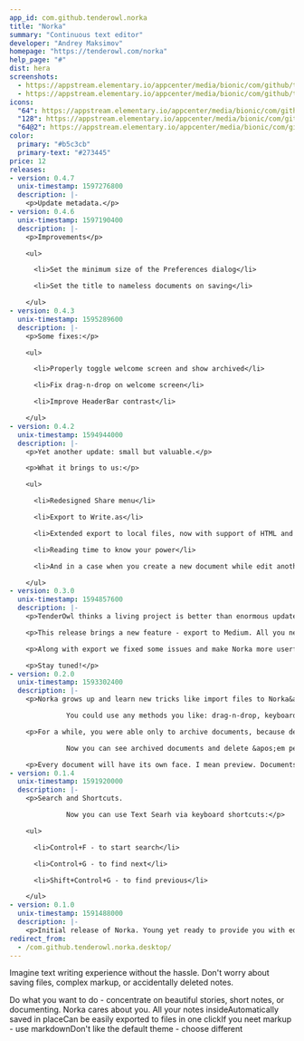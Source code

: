 ```yaml
---
app_id: com.github.tenderowl.norka
title: "Norka"
summary: "Continuous text editor"
developer: "Andrey Maksimov"
homepage: "https://tenderowl.com/norka"
help_page: "#"
dist: hera
screenshots:
  - https://appstream.elementary.io/appcenter/media/bionic/com/github/tenderowl.norka/369A5DE6E88B43E0CA7D6E2F76F7C072/screenshots/image-1_orig.png
  - https://appstream.elementary.io/appcenter/media/bionic/com/github/tenderowl.norka/369A5DE6E88B43E0CA7D6E2F76F7C072/screenshots/image-2_orig.png
icons:
  "64": https://appstream.elementary.io/appcenter/media/bionic/com/github/tenderowl.norka/369A5DE6E88B43E0CA7D6E2F76F7C072/icons/64x64/com.github.tenderowl.norka_com.github.tenderowl.norka.png
  "128": https://appstream.elementary.io/appcenter/media/bionic/com/github/tenderowl.norka/369A5DE6E88B43E0CA7D6E2F76F7C072/icons/128x128/com.github.tenderowl.norka_com.github.tenderowl.norka.png
  "64@2": https://appstream.elementary.io/appcenter/media/bionic/com/github/tenderowl.norka/369A5DE6E88B43E0CA7D6E2F76F7C072/icons/64x64@2/com.github.tenderowl.norka_com.github.tenderowl.norka.png
color:
  primary: "#b5c3cb"
  primary-text: "#273445"
price: 12
releases:
- version: 0.4.7
  unix-timestamp: 1597276800
  description: |-
    <p>Update metadata.</p>
- version: 0.4.6
  unix-timestamp: 1597190400
  description: |-
    <p>Improvements</p>

    <ul>

      <li>Set the minimum size of the Preferences dialog</li>

      <li>Set the title to nameless documents on saving</li>

    </ul>
- version: 0.4.3
  unix-timestamp: 1595289600
  description: |-
    <p>Some fixes:</p>

    <ul>

      <li>Properly toggle welcome screen and show archived</li>

      <li>Fix drag-n-drop on welcome screen</li>

      <li>Improve HeaderBar contrast</li>

    </ul>
- version: 0.4.2
  unix-timestamp: 1594944000
  description: |-
    <p>Yet another update: small but valuable.</p>

    <p>What it brings to us:</p>

    <ul>

      <li>Redesigned Share menu</li>

      <li>Export to Write.as</li>

      <li>Extended export to local files, now with support of HTML and plaintext formats</li>

      <li>Reading time to know your power</li>

      <li>And in a case when you create a new document while edit another Norka will immediately switch to the created one</li>

    </ul>
- version: 0.3.0
  unix-timestamp: 1594857600
  description: |-
    <p>TenderOwl thinks a living project is better than enormous updates yet we created a new little one!</p>

    <p>This release brings a new feature - export to Medium. All you need is open preferences and put the integration token from your Medium account. All documents exports as Draft in case you misclicked once :)</p>

    <p>Along with export we fixed some issues and make Norka more userfriendly: when something goes wrong - it lets you know.</p>

    <p>Stay tuned!</p>
- version: 0.2.0
  unix-timestamp: 1593302400
  description: |-
    <p>Norka grows up and learn new tricks like import files to Norka&apos;s documents! 

              You could use any methods you like: drag-n-drop, keyboard shortcut (Ctrl+O) or Headerbar button. And from command line of course!</p>

    <p>For a while, you were able only to archive documents, because delete archives its too :)

              Now you can see archived documents and delete &apos;em permanent or unarchive if you changed your mind.</p>

    <p>Every document will have its own face. I mean preview. Documents list now shows a preview of documents instead of dummy icons.</p>
- version: 0.1.4
  unix-timestamp: 1591920000
  description: |-
    <p>Search and Shortcuts. 

              Now you can use Text Searh via keyboard shortcuts:</p>

    <ul>

      <li>Control+F - to start search</li>

      <li>Control+G - to find next</li>

      <li>Shift+Control+G - to find previous</li>

    </ul>
- version: 0.1.0
  unix-timestamp: 1591488000
  description: |-
    <p>Initial release of Norka. Young yet ready to provide you with editing functions and Markdown formatter, even export but who needs it.</p>
redirect_from:
  - /com.github.tenderowl.norka.desktop/
---
```


<p>Imagine text writing experience without the hassle. Don&apos;t worry about saving files, complex markup, or accidentally deleted notes.</p>
<p>Do what you want to do - concentrate on beautiful stories, short notes, or documenting. Norka cares about you.
      All your notes insideAutomatically saved in placeCan be easily exported to files in one clickIf you neet markup
- use markdownDon&apos;t like the default theme - choose different</p>